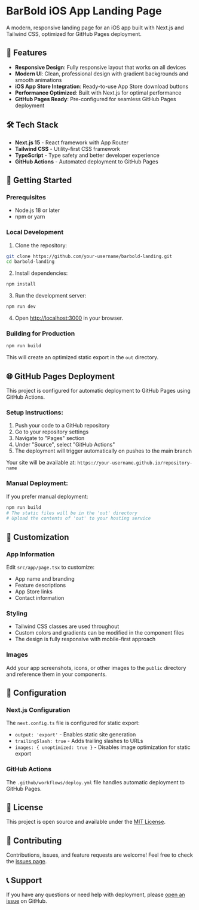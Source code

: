 # BarBold iOS App Landing Page

A modern, responsive landing page for an iOS app built with Next.js and Tailwind CSS, optimized for GitHub Pages deployment.

## 🚀 Features

- **Responsive Design**: Fully responsive layout that works on all devices
- **Modern UI**: Clean, professional design with gradient backgrounds and smooth animations
- **iOS App Store Integration**: Ready-to-use App Store download buttons
- **Performance Optimized**: Built with Next.js for optimal performance
- **GitHub Pages Ready**: Pre-configured for seamless GitHub Pages deployment

## 🛠️ Tech Stack

- **Next.js 15** - React framework with App Router
- **Tailwind CSS** - Utility-first CSS framework
- **TypeScript** - Type safety and better developer experience
- **GitHub Actions** - Automated deployment to GitHub Pages

## 🚦 Getting Started

### Prerequisites

- Node.js 18 or later
- npm or yarn

### Local Development

1. Clone the repository:
```bash
git clone https://github.com/your-username/barbold-landing.git
cd barbold-landing
```

2. Install dependencies:
```bash
npm install
```

3. Run the development server:
```bash
npm run dev
```

4. Open [http://localhost:3000](http://localhost:3000) in your browser.

### Building for Production

```bash
npm run build
```

This will create an optimized static export in the `out` directory.

## 🌐 GitHub Pages Deployment

This project is configured for automatic deployment to GitHub Pages using GitHub Actions.

### Setup Instructions:

1. Push your code to a GitHub repository
2. Go to your repository settings
3. Navigate to "Pages" section
4. Under "Source", select "GitHub Actions"
5. The deployment will trigger automatically on pushes to the main branch

Your site will be available at: `https://your-username.github.io/repository-name`

### Manual Deployment:

If you prefer manual deployment:

```bash
npm run build
# The static files will be in the 'out' directory
# Upload the contents of 'out' to your hosting service
```

## 📱 Customization

### App Information
Edit `src/app/page.tsx` to customize:
- App name and branding
- Feature descriptions
- App Store links
- Contact information

### Styling
- Tailwind CSS classes are used throughout
- Custom colors and gradients can be modified in the component files
- The design is fully responsive with mobile-first approach

### Images
Add your app screenshots, icons, or other images to the `public` directory and reference them in your components.

## 🔧 Configuration

### Next.js Configuration
The `next.config.ts` file is configured for static export:
- `output: 'export'` - Enables static site generation
- `trailingSlash: true` - Adds trailing slashes to URLs
- `images: { unoptimized: true }` - Disables image optimization for static export

### GitHub Actions
The `.github/workflows/deploy.yml` file handles automatic deployment to GitHub Pages.

## 📄 License

This project is open source and available under the [MIT License](LICENSE).

## 🤝 Contributing

Contributions, issues, and feature requests are welcome! Feel free to check the [issues page](https://github.com/your-username/barbold-landing/issues).

## 📞 Support

If you have any questions or need help with deployment, please [open an issue](https://github.com/your-username/barbold-landing/issues) on GitHub.
